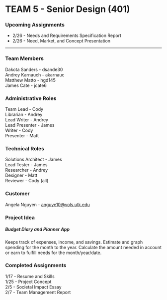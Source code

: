 # TEAM 5 - Senior Design (401)
### Upcoming Assignments
- 2/26 - Needs and Requirements Specification Report  
- 2/26 - Need, Market, and Concept Presentation  
---
### Team Members
Dakota Sanders - dsande30  
Andrey Karnauch - akarnauc  
Matthew Matto - hgd145  
James Cate - jcate6  

### Administrative Roles
Team Lead - Cody  
Librarian - Andrey  
Lead Writer - Andrey  
Lead Presenter - James  
Writer - Cody  
Presenter - Matt  

### Technical Roles
Solutions Architect - James  
Lead Tester - James  
Researcher - Andrey  
Designer - Matt  
Reviewer - Cody (all)  

### Customer
Angela Nguyen - anguye10@vols.utk.edu

### Project Idea
##### Budget Diary and Planner App
Keeps track of expenses, income, and savings. Estimate and graph spending for the month to the year. Calculate the amount needed in account or earn to fulfill needs for the month/year/date.

### Completed Assignments
1/17 - Resume and Skills  
1/25 - Project Concept  
2/5  - Societal Impact Essay  
2/7  - Team Management Report  
